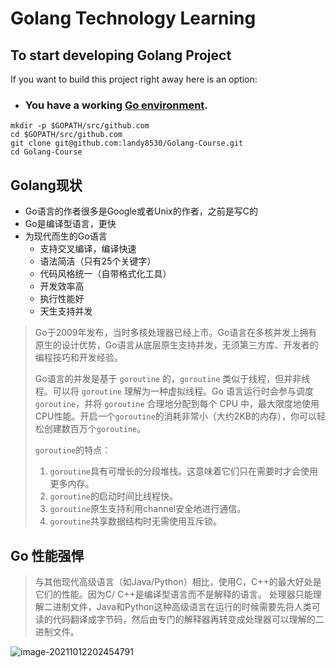 # Golang Technology Learning

## To start developing Golang Project

If you want to build this project right away here is an option:

- ### You have a working [Go environment](https://golang.org/doc/install).

```shell
mkdir -p $GOPATH/src/github.com
cd $GOPATH/src/github.com
git clone git@github.com:landy8530/Golang-Course.git
cd Golang-Course
```

## Golang现状

- Go语言的作者很多是Google或者Unix的作者，之前是写C的
- Go是编译型语言，更快
- 为现代而生的Go语言
  - 支持交叉编译，编译快速
  - 语法简洁（只有25个关键字）
  - 代码风格统一（自带格式化工具）
  - 开发效率高
  - 执行性能好
  - 天生支持并发

> Go于2009年发布，当时多核处理器已经上市。Go语言在多核并发上拥有原生的设计优势，Go语言从底层原生支持并发，无须第三方库、开发者的编程技巧和开发经验。
>
> Go语言的并发是基于 `goroutine` 的，`goroutine` 类似于线程，但并非线程。可以将 `goroutine` 理解为一种虚拟线程。Go 语言运行时会参与调度 `goroutine`，并将 `goroutine` 合理地分配到每个 CPU 中，最大限度地使用CPU性能。开启一个`goroutine`的消耗非常小（大约2KB的内存），你可以轻松创建数百万个`goroutine`。
>
> `goroutine`的特点：
>
> 1. `goroutine`具有可增长的分段堆栈。这意味着它们只在需要时才会使用更多内存。
> 2. `goroutine`的启动时间比线程快。
> 3. `goroutine`原生支持利用channel安全地进行通信。
> 4. `goroutine`共享数据结构时无需使用互斥锁。

## Go 性能强悍

> 与其他现代高级语言（如Java/Python）相比，使用C，C++的最大好处是它们的性能。因为C/ C++是编译型语言而不是解释的语言。 处理器只能理解二进制文件，Java和Python这种高级语言在运行的时候需要先将人类可读的代码翻译成字节码，然后由专门的解释器再转变成处理器可以理解的二进制文件。

![image-20211012202454791](/Users/landyl/Learning/Golang/src/github.com/images/image-20211012202454791.png)

